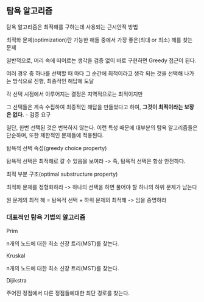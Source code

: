 ## 탐욕 알고리즘

탐욕 알고리즘은 최적해를 구하는데 사용되는 근시안적 방법

최적화 문제(optimization)란 가능한 해들 중에서 가장 좋은(최대 or 최소) 해를 찾는 문제

일반적으로, 머리 속에 떠어르는 생각을 검증 없이 바로 구현하면 Greedy 접근이 된다.

여러 경우 중 하나를 선택할 때 마다 그 순간에 최적이라고 생각 되는 것을 선택해 나가는 방식으로 진행, 최종적인 해답에 도달

각 선택 시점에서 이루어지는 결정은 지역적으로는 최적이지만

그 선택들은 계속 수집하여 최종적인 해답을 만들었다고 하여, **그것이 최적이라는 보장은 없다.** - 검증 요구

일단, 한번 선택된 것은 번복하지 않는다. 이런 특성 때문에 대부분의 탐욕 알고리즘들은 단순하며, 또한 제한적인 문제들에 적용된다.



탐욕적 선택 속성(greedy choice property)

탐욕적 선택은 최적해로 갈 수 있음을 보여라 -> 즉, 탐욕적 선택은 항상 안전하다.



최적 부분 구조(optimal substructure property)

최적화 문제를 정형화하라 -> 하나의 선택을 하면 풀어야 할 하나의 하위 문제가 남는다



원 문제의 최적 해 = 탐욕적 선택 + 하위 문제의 최적해 -> 임을 증명하라



### 대표적인 탐욕 기법의 알고리즘

Prim

n개의 노드에 대한 최소 신장 트리(MST)를 찾는다.



Kruskal

n개의 노드에 대한 최소 신장 트리(MST)를 찾는다.



Dijikstra

주어진 정점에서 다른 정점들에대한 최단 경로를 찾는다.